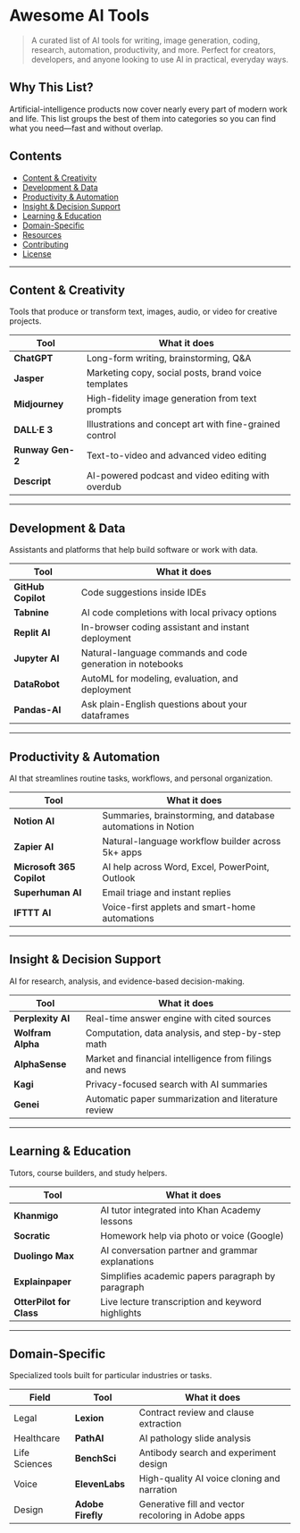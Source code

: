 # Awesome AI Tools

> A curated list of AI tools for writing, image generation, coding, research, automation, productivity, and more. Perfect for creators, developers, and anyone looking to use AI in practical, everyday ways.

<!-- Add badges here if you like (e.g., CI, license, stars) -->

## Why This List?

Artificial-intelligence products now cover nearly every part of modern work and life. This list groups the best of them into categories so you can find what you need—fast and without overlap.

## Contents

- [Content & Creativity](#content--creativity)
- [Development & Data](#development--data)
- [Productivity & Automation](#productivity--automation)
- [Insight & Decision Support](#insight--decision-support)
- [Learning & Education](#learning--education)
- [Domain-Specific](#domain-specific)
- [Resources](#resources)
- [Contributing](#contributing)
- [License](#license)

---

## Content & Creativity
Tools that produce or transform text, images, audio, or video for creative projects.

| Tool | What it does |
| --- | --- |
| **ChatGPT** | Long-form writing, brainstorming, Q&A |
| **Jasper** | Marketing copy, social posts, brand voice templates |
| **Midjourney** | High-fidelity image generation from text prompts |
| **DALL·E 3** | Illustrations and concept art with fine-grained control |
| **Runway Gen-2** | Text-to-video and advanced video editing |
| **Descript** | AI-powered podcast and video editing with overdub |

---

## Development & Data
Assistants and platforms that help build software or work with data.

| Tool | What it does |
| --- | --- |
| **GitHub Copilot** | Code suggestions inside IDEs |
| **Tabnine** | AI code completions with local privacy options |
| **Replit AI** | In-browser coding assistant and instant deployment |
| **Jupyter AI** | Natural-language commands and code generation in notebooks |
| **DataRobot** | AutoML for modeling, evaluation, and deployment |
| **Pandas-AI** | Ask plain-English questions about your dataframes |

---

## Productivity & Automation
AI that streamlines routine tasks, workflows, and personal organization.

| Tool | What it does |
| --- | --- |
| **Notion AI** | Summaries, brainstorming, and database automations in Notion |
| **Zapier AI** | Natural-language workflow builder across 5k+ apps |
| **Microsoft 365 Copilot** | AI help across Word, Excel, PowerPoint, Outlook |
| **Superhuman AI** | Email triage and instant replies |
| **IFTTT AI** | Voice-first applets and smart-home automations |

---

## Insight & Decision Support
AI for research, analysis, and evidence-based decision-making.

| Tool | What it does |
| --- | --- |
| **Perplexity AI** | Real-time answer engine with cited sources |
| **Wolfram Alpha** | Computation, data analysis, and step-by-step math |
| **AlphaSense** | Market and financial intelligence from filings and news |
| **Kagi** | Privacy-focused search with AI summaries |
| **Genei** | Automatic paper summarization and literature review |

---

## Learning & Education
Tutors, course builders, and study helpers.

| Tool | What it does |
| --- | --- |
| **Khanmigo** | AI tutor integrated into Khan Academy lessons |
| **Socratic** | Homework help via photo or voice (Google) |
| **Duolingo Max** | AI conversation partner and grammar explanations |
| **Explainpaper** | Simplifies academic papers paragraph by paragraph |
| **OtterPilot for Class** | Live lecture transcription and keyword highlights |

---

## Domain-Specific
Specialized tools built for particular industries or tasks.

| Field | Tool | What it does |
| --- | --- | --- |
| Legal | **Lexion** | Contract review and clause extraction |
| Healthcare | **PathAI** | AI pathology slide analysis |
| Life Sciences | **BenchSci** | Antibody search and experiment design |
| Voice | **ElevenLabs** | High-quality AI voice cloning and narration |
| Design | **Adobe Firefly** | Generative fill and vector recoloring in Adobe apps |
